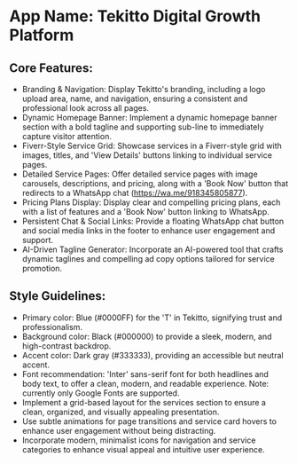 # **App Name**: Tekitto Digital Growth Platform

## Core Features:

- Branding & Navigation: Display Tekitto's branding, including a logo upload area, name, and navigation, ensuring a consistent and professional look across all pages.
- Dynamic Homepage Banner: Implement a dynamic homepage banner section with a bold tagline and supporting sub-line to immediately capture visitor attention.
- Fiverr-Style Service Grid: Showcase services in a Fiverr-style grid with images, titles, and 'View Details' buttons linking to individual service pages.
- Detailed Service Pages: Offer detailed service pages with image carousels, descriptions, and pricing, along with a 'Book Now' button that redirects to a WhatsApp chat (https://wa.me/918345805877).
- Pricing Plans Display: Display clear and compelling pricing plans, each with a list of features and a 'Book Now' button linking to WhatsApp.
- Persistent Chat & Social Links: Provide a floating WhatsApp chat button and social media links in the footer to enhance user engagement and support.
- AI-Driven Tagline Generator: Incorporate an AI-powered tool that crafts dynamic taglines and compelling ad copy options tailored for service promotion.

## Style Guidelines:

- Primary color: Blue (#0000FF) for the 'T' in Tekitto, signifying trust and professionalism.
- Background color: Black (#000000) to provide a sleek, modern, and high-contrast backdrop.
- Accent color: Dark gray (#333333), providing an accessible but neutral accent.
- Font recommendation: 'Inter' sans-serif font for both headlines and body text, to offer a clean, modern, and readable experience. Note: currently only Google Fonts are supported.
- Implement a grid-based layout for the services section to ensure a clean, organized, and visually appealing presentation.
- Use subtle animations for page transitions and service card hovers to enhance user engagement without being distracting.
- Incorporate modern, minimalist icons for navigation and service categories to enhance visual appeal and intuitive user experience.